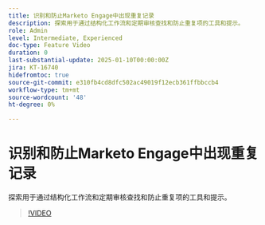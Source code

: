 ```yaml
---
title: 识别和防止Marketo Engage中出现重复记录
description: 探索用于通过结构化工作流和定期审核查找和防止重复项的工具和提示。
role: Admin
level: Intermediate, Experienced
doc-type: Feature Video
duration: 0
last-substantial-update: 2025-01-10T00:00:00Z
jira: KT-16740
hidefromtoc: true
source-git-commit: e310fb4cd8dfc502ac49019f12ecb361ffbbccb4
workflow-type: tm+mt
source-wordcount: '48'
ht-degree: 0%

---
```



# 识别和防止Marketo Engage中出现重复记录

探索用于通过结构化工作流和定期审核查找和防止重复项的工具和提示。

>[!VIDEO](https://video.tv.adobe.com/v/3429500/?learn=on&enablevpops)
